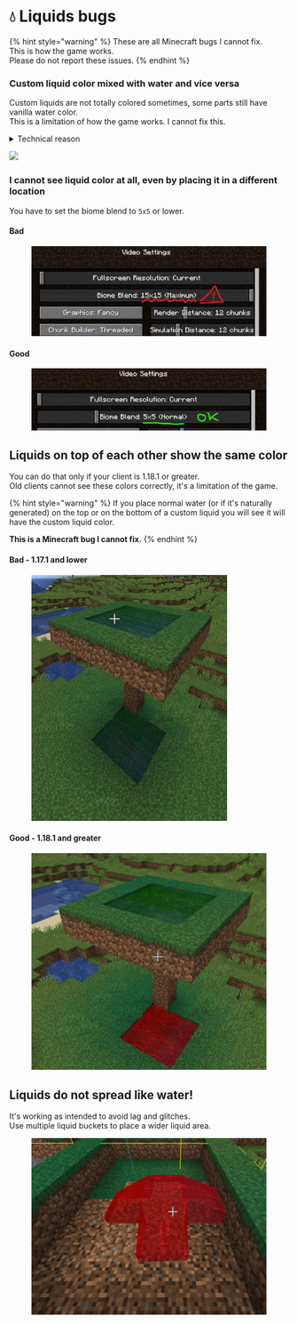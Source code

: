 # 💧 Liquids bugs

{% hint style="warning" %}
These are all Minecraft bugs I cannot fix.\
This is how the game works.\
Please do not report these issues.
{% endhint %}

### Custom liquid color mixed with water and vice versa

Custom liquids are not totally colored sometimes, some parts still have vanilla water color.\
This is a limitation of how the game works. I cannot fix this.

<details>

<summary>Technical reason</summary>

Minecraft stores biomes of a chunk in an int\[1024]. 16x16x256=65536, that's way more than 1024. This means that it stores it in some kind of blobs (not sure myself which size they are), so changing specific blocks is sadly not possible. The colours also fade between biomes, so changing small "blobs" always looks weird and the blocks won't have the full colour.

Source: [https://www.spigotmc.org/threads/how-to-create-custom-biomes.512105/page-2#post-4243330](https://www.spigotmc.org/threads/how-to-create-custom-biomes.512105/page-2#post-4243330)

</details>

![](<../.gitbook/assets/image\_(14) (1) (2) (3) (3) (4) (4) (5) (7) (8) (3) (1) (1) (1) (1) (1) (1) (1) (1) (1) (1) (1) (1) (1) (13) (1) (7).png>)

### I cannot see liquid color at all, even by placing it in a different location

You have to set the biome blend to `5x5` or lower.

#### Bad

<figure><img src="../.gitbook/assets/image (4).png" alt=""><figcaption></figcaption></figure>

#### Good

<figure><img src="../.gitbook/assets/image (3).png" alt=""><figcaption></figcaption></figure>

## Liquids on top of each other show the same color

You can do that only if your client is 1.18.1 or greater.\
Old clients cannot see these colors correctly, it's a limitation of the game.

{% hint style="warning" %}
If you place normal water (or if it's naturally generated) on the top or on the bottom of a custom liquid you will see it will have the custom liquid color.

**This is a Minecraft bug I cannot fix.**
{% endhint %}

#### Bad - 1.17.1 and lower

<figure><img src="../.gitbook/assets/image.png" alt=""><figcaption></figcaption></figure>

#### Good - 1.18.1 and greater

<figure><img src="../.gitbook/assets/image (1).png" alt=""><figcaption></figcaption></figure>

## Liquids do not spread like water!

It's working as intended to avoid lag and glitches.\
Use multiple liquid buckets to place a wider liquid area.

<figure><img src="../.gitbook/assets/image (2).png" alt=""><figcaption></figcaption></figure>
